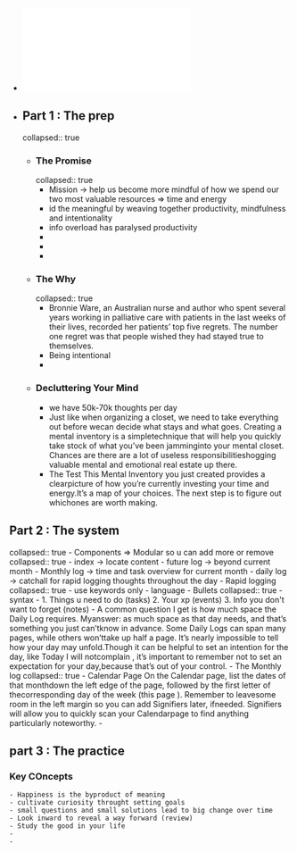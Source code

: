 - ![The Bullet Journal Method Track the Past, Order the Present, Design the Future - PDFDrive.com by Carroll, Ryder [Carroll, Ryder] (z-lib.org).pdf](../assets/The_Bullet_Journal_Method_Track_the_Past,_Order_the_Present,_Design_the_Future_-_PDFDrive.com_by_Carroll,_Ryder_[Carroll,_Ryder]_(z-lib.org)_1641219161725_0.pdf)
- ## Part 1 : The prep
  collapsed:: true
	- ### The Promise
	  collapsed:: true
		- Mission -> help us become more mindful of how we spend our two most valuable resources => time and energy
		- id the meaningful by weaving together productivity, mindfulness and intentionality
		- info overload has paralysed productivity
		-
		-
		-
	- ### The Why
	  collapsed:: true
		- Bronnie Ware, an Australian nurse and author who spent several years working in palliative care with patients in the last weeks of their lives, recorded her patients’ top five regrets. The number one regret was that people wished they had stayed true to themselves.
		- Being intentional
		-
	- ### Decluttering Your Mind
		- we have  50k-70k thoughts per day
		- Just like when organizing a closet, we need to take everything out before wecan decide what stays and what goes. Creating a mental inventory is a simpletechnique that will help you quickly take stock of what you’ve been jamminginto your mental closet. Chances are there are a lot of useless responsibilitieshogging valuable mental and emotional real estate up there.
		- The Test This Mental Inventory you just created provides a clearpicture of how you’re currently investing your time and energy.It’s a map of your choices. The next step is to figure out whichones are worth making.
## Part 2 : The system
collapsed:: true
	- Components => Modular so u can add more or remove
	  collapsed:: true
		- index -> locate content
		- future log -> beyond current month
		- Monthly log -> time and task overview for current month
		- daily log -> catchall for rapid logging thoughts throughout the day
	- Rapid logging
	  collapsed:: true
		- use keywords only
		- language
	- Bullets
	  collapsed:: true
		- syntax
		-
		  1. Things u need to do (tasks)
		  2. Your xp (events)
		  3. Info you don't want to forget (notes)
	- A common question I get is how much space the Daily Log requires. Myanswer: as much space as that day needs, and that’s something you just can’tknow in advance. Some Daily Logs can span many pages, while others won’ttake up half a page. It’s nearly impossible to tell how your day may unfold.Though it can be helpful to set an intention for the day, like Today I will notcomplain , it’s important to remember not to set an expectation for your day,because that’s out of your control.
	- The Monthly log
	  collapsed:: true
		- Calendar Page On the Calendar page, list the dates of that monthdown the left edge of the page, followed by the first letter of thecorresponding day of the week (this page ). Remember to leavesome room in the left margin so you can add Signifiers later, ifneeded. Signifiers will allow you to quickly scan your Calendarpage to find anything particularly noteworthy.
		-
## part 3 : The practice
### Key COncepts
	- Happiness is the byproduct of meaning
	- cultivate curiosity throught setting goals
	- small questions and small solutions lead to big change over time
	- Look inward to reveal a way forward (review)
	- Study the good in your life
	-
	-